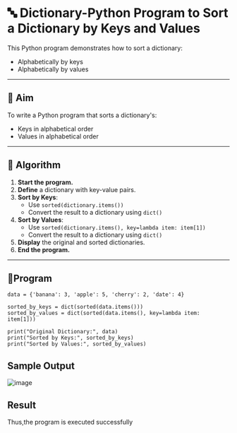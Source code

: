 # 🔤 Dictionary-Python Program to Sort a Dictionary by Keys and Values

This Python program demonstrates how to sort a dictionary:
- Alphabetically by keys
- Alphabetically by values

---

## 🎯 Aim

To write a Python program that sorts a dictionary's:
- Keys in alphabetical order
- Values in alphabetical order

---

## 🧠 Algorithm

1. **Start the program.**
2. **Define** a dictionary with key-value pairs.
3. **Sort by Keys**:
   - Use `sorted(dictionary.items())`
   - Convert the result to a dictionary using `dict()`
4. **Sort by Values**:
   - Use `sorted(dictionary.items(), key=lambda item: item[1])`
   - Convert the result to a dictionary using `dict()`
5. **Display** the original and sorted dictionaries.
6. **End the program.**

---

## 🧪Program
```
data = {'banana': 3, 'apple': 5, 'cherry': 2, 'date': 4}

sorted_by_keys = dict(sorted(data.items()))
sorted_by_values = dict(sorted(data.items(), key=lambda item: item[1]))

print("Original Dictionary:", data)
print("Sorted by Keys:", sorted_by_keys)
print("Sorted by Values:", sorted_by_values)
```

## Sample Output
![image](https://github.com/user-attachments/assets/765c3fd1-ede1-4000-875a-36f03545ae9b)

## Result
Thus,the program is executed successfully
